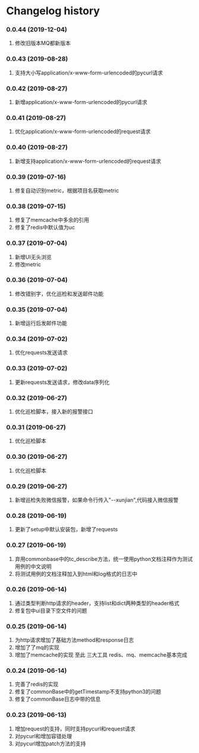 # Changelog history
### 0.0.44 (2019-12-04)
1. 修改旧版本MQ都新版本

### 0.0.43 (2019-08-28)
1. 支持大小写application/x-www-form-urlencoded的pycurl请求

### 0.0.42 (2019-08-27)
1. 新增application/x-www-form-urlencoded的pycurl请求

### 0.0.41 (2019-08-27)
1. 优化application/x-www-form-urlencoded的request请求

### 0.0.40 (2019-08-27)
1. 新增支持application/x-www-form-urlencoded的request请求

### 0.0.39 (2019-07-16)
1. 修复自动识别metric，根据项目名获取metric

### 0.0.38 (2019-07-15)
1. 修复了memcache中多余的引用
2. 修复了redis中默认值为uc

### 0.0.37 (2019-07-04)
1. 新增UI无头浏览
2. 修改metric

### 0.0.36 (2019-07-04)
1. 修改错别字，优化巡检和发送邮件功能

### 0.0.35 (2019-07-04)
1. 新增运行后发邮件功能

### 0.0.34 (2019-07-02)
1. 优化requests发送请求

### 0.0.33 (2019-07-02)
1. 更新requests发送请求，修改data序列化

### 0.0.32 (2019-06-27)
1. 优化巡检脚本，接入新的报警接口

### 0.0.31 (2019-06-27)
1. 优化巡检脚本

### 0.0.30 (2019-06-27)
1. 优化巡检脚本

### 0.0.29 (2019-06-27)
1. 新增巡检失败微信报警，如果命令行传入"--xunjian",代码接入微信报警

### 0.0.28 (2019-06-19)
1. 更新了setup中默认安装包，新增了requests


### 0.0.27 (2019-06-19)
1. 弃用commonbase中的tc_describe方法，统一使用python文档注释作为测试用例的中文说明
2. 将测试用例的文档注释加入到html和log格式的日志中

### 0.0.26 (2019-06-14)
1. 通过类型判断http请求的header，支持list和dict两种类型的header格式
2. 修复包中ui目录下空文件的问题

### 0.0.25 (2019-06-14)
1. 为http请求增加了基础方法method和response日志
2. 增加了了mq的实现
3. 增加了memcache的实现
至此 三大工具 redis、mq、memcache基本完成

### 0.0.24 (2019-06-14)
1. 完善了redis的实现
2. 修复了commonBase中的getTimestamp不支持python3的问题
3. 修复了commonBase日志中带<red>的信息

### 0.0.23 (2019-06-13)
1. 增加request的支持，同时支持pycurl和request请求
2. 对pycurl和增加容错处理
3. 对pycurl增加patch方法的支持
